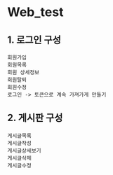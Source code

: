 # Web_test

## 1. 로그인 구성
	회원가입
	회원목록
	회원 상세정보
	회원탈퇴
	회원수정
	로그인 -> 토큰으로 계속 가져가게 만들기
	
## 2. 게시판 구성
	게시글목록
	게시글작성
	게시글상세보기
	게시글삭제
	게시글수정